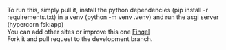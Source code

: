 To run this, simply pull it, install the python dependencies (pip install -r requirements.txt) in a venv (python -m venv .venv) and run the asgi server (hypercorn fsk:app)  
You can add other sites or improve this one [Finqel](https://finqel.es)  
Fork it and pull request to the development branch.
